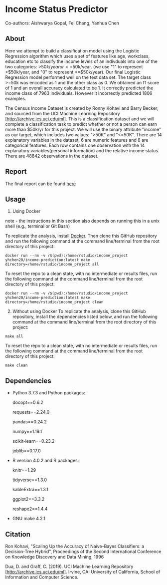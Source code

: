 # Income Status Predictor
Co-authors: Aishwarya Gopal, Fei Chang, Yanhua Chen

## About

Here we attempt to build a classification model using the Logistic Regression algorithm which uses a set of features like age, workclass, education etc to classify the income levels of an indivduals into one of the two categories: >$50k/year or <=$50k/year. (we use "1" to represent \>\$50k/year, and "0" to represent \<=\$50k/year). Our final Logistic Regression model performed well on the test data set. The target class >=50k was encoded as 1 and the other class as 0. We obtained an f1 score of 1 and an overall accuracy calculated to be 1. It correctly predicted the income class of 7963 individuals. However it incorrectly predicted 1806 examples.

The Census Income Dataset is created by Ronny Kohavi and Barry Becker, and sourced from the UCI Machine Learning Repository [http://archive.ics.uci.edu/ml]. This is a classification dataset and we will complete a classification task to predict whether or not a person can earn more than $50k/yr for this project. We will use the binary attribute "income" as our target, which includes two values: ">50K" and "<=50K". There are 14 explanatory variables in the dataset, 6 are numeric features and 8 are categorical features. Each row contains one observation with the 14 explanatory variables(personal information) and the relative income status. There are 48842 observations in the dataset.

## Report

The final report can be found [here](http://htmlpreview.github.io/?https://raw.githubusercontent.com/UBC-MDS/DSCI_522_Group_18/main/doc/income_census_report.html)

## Usage

1. Using Docker

note - the instructions in this section also depends on running this in a unix shell (e.g., terminal or Git Bash)

To replicate the analysis, install [Docker](https://www.docker.com/get-started). Then clone this GitHub repository and run the following command at the command line/terminal from the root directory of this project:

```
docker run --rm -v /$(pwd):/home/rstudio/income_project yhchen20/income-prediction:latest make directory=/home/rstudio/income_project all
```

To reset the repo to a clean state, with no intermediate or results files, run the following command at the command line/terminal from the root directory of this project:

```
docker run --rm -v /$(pwd):/home/rstudio/income_project yhchen20/income-prediction:latest make directory=/home/rstudio/income_project clean
```


2. Without using Docker
To replicate the analysis, clone this GitHub repository, install the dependencies listed below, and run the following command at the command line/terminal from the root directory of this project:

```
make all
```

To reset the repo to a clean state, with no intermediate or results files, run the following command at the command line/terminal from the root directory of this project:
```
make clean
```


## Dependencies

* Python 3.7.3 and Python packages:
    
    docopt==0.6.2
    
    requests==2.24.0
    
    pandas==0.24.2
    
    numpy==1.19.1
    
    scikit-learn==0.23.2
    
    joblib==0.17.0


* R version 4.0.2 and R packages:
    
    knitr==1.29
    
    tidyverse==1.3.0
    
    kableExtra==1.3.1
    
    ggplot2==3.3.2
    
    reshape2==1.4.4

* GNU make 4.2.1

## Citation
Ron Kohavi, "Scaling Up the Accuracy of Naive-Bayes Classifiers: a Decision-Tree Hybrid", Proceedings of the Second International Conference on Knowledge Discovery and Data Mining, 1996

Dua, D. and Graff, C. (2019). UCI Machine Learning Repository [http://archive.ics.uci.edu/ml]. Irvine, CA: University of California, School of Information and Computer Science.
